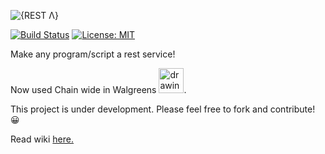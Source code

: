 ![{REST Λ}](https://github.com/gauravat16/rest-lambda/blob/master/screen-shots/rest-lambda.png)


[![Build Status](https://travis-ci.org/gauravat16/rest-lambda.svg?branch=master)](https://travis-ci.org/gauravat16/rest-lambda) [![License: MIT](https://img.shields.io/badge/License-MIT-yellow.svg)](https://opensource.org/licenses/MIT)



Make any program/script a rest service!

Now used Chain wide in Walgreens <img src="https://pbs.twimg.com/profile_images/875789275668918273/7l9RDOnl_400x400.jpg" alt="drawing" width="40" height="40"/>.

This project is under development. Please feel free to fork and contribute! 😀

Read wiki [here.](https://github.com/gauravat16/rest-lambda/wiki)
